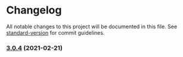 # Changelog

All notable changes to this project will be documented in this file. See [standard-version](https://github.com/conventional-changelog/standard-version) for commit guidelines.

### [3.0.4](https://github.com/dnb-hugo/hugonewsletter.com/compare/3.0.3...3.0.4) (2021-02-21)
